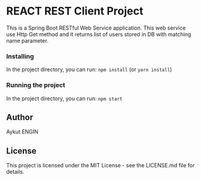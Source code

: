 # REACT REST Client Project
This is a Spring Boot RESTful Web Service application. This web service use Http Get method and it returns list of users stored in DB with matching name parameter.

### Installing
In the project directory, you can run: `npm install` (or `yarn install`)

### Running the project
In the project directory, you can run: `npm start`

## Author
Aykut ENGİN

## License
This project is licensed under the MIT License - see the LICENSE.md file for details.